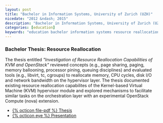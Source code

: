 ```yaml
---
layout: post
title: "Bachelor in Information Systems, University of Zurich (UZH)"
nicedate: "2012 &ndash; 2015"
description: "Bachelor in Information Systems, University of Zurich (UZH)"
categories: [education]
keywords: "education bachelor information systems resource reallocation kvm libvirt openstack"
---
```


### Bachelor Thesis: Resource Reallocation

The thesis entitled _"Investigation of Resource Reallocation Capabilities of KVM and OpenStack"_ reviewed concepts (e.g., page sharing, paging, memory ballooning, processor pining, queuing disciplines) and evaluated tools (e.g., libvirt, tc, cgroups) to reallocate memory, CPU cycles, disk I/O and network bandwidth on the hypervisor layer. The thesis documented existing resource reallocation capabilites of the Kernel-based Virtual Machine (KVM) hypervisor module and explored mechanisms to facilitate similar tasks on the orchestration layer with an experimental OpenStack Compute (nova) extension.

* [{% octicon file-pdf %} Thesis](http://www.merlin.uzh.ch/contributionDocument/download/8797)
* [{% octicon eye %} Presentation](/assets/pdf/BA_final_150825_without-dup.pdf)
